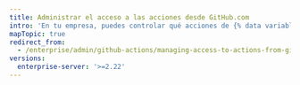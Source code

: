 ```yaml
---
title: Administrar el acceso a las acciones desde GitHub.com
intro: 'En tu empresa, puedes controlar qué acciones de {% data variables.product.prodname_dotcom_the_website %} y de {% data variables.product.prodname_marketplace %} se pueden utilizar.'
mapTopic: true
redirect_from:
  - /enterprise/admin/github-actions/managing-access-to-actions-from-githubcom
versions:
  enterprise-server: '>=2.22'
---
```


